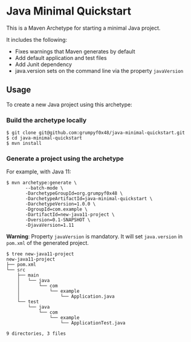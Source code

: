 # Java Minimal Quickstart

This is a Maven Archetype for starting a minimal Java project.

It includes the following:

- Fixes warnings that Maven generates by default
- Add default application and test files
- Add Junit dependency
- java.version sets on the command line via the property `javaVersion`

## Usage

To create a new Java project using this archetype:

### Build the archetype locally

```console
$ git clone git@github.com:grumpyf0x48/java-minimal-quickstart.git
$ cd java-minimal-quickstart
$ mvn install
```

### Generate a project using the archetype

For example, with Java 11:

```console
$ mvn archetype:generate \
       --batch-mode \
       -DarchetypeGroupId=org.grumpyf0x48 \
       -DarchetypeArtifactId=java-minimal-quickstart \
       -DarchetypeVersion=1.0.0 \
       -DgroupId=com.example \
       -DartifactId=new-java11-project \
       -Dversion=0.1-SNAPSHOT \
       -DjavaVersion=1.11
```

**Warning**: Property `javaVersion` is mandatory. It will set `java.version` in `pom.xml` of the generated project.

```console
$ tree new-java11-project
new-java11-project
├── pom.xml
└── src
    ├── main
    │   └── java
    │       └── com
    │           └── example
    │               └── Application.java
    └── test
        └── java
            └── com
                └── example
                    └── ApplicationTest.java

9 directories, 3 files
```
